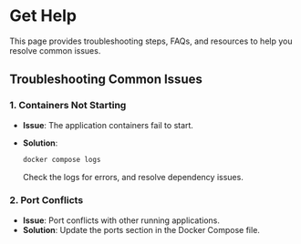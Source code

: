# Get Help

This page provides troubleshooting steps, FAQs, and resources to help you resolve common issues.

## Troubleshooting Common Issues

### 1. Containers Not Starting

- **Issue**: The application containers fail to start.
- **Solution**:

  ```bash
  docker compose logs
  ```

  Check the logs for errors, and resolve dependency issues.

### 2. Port Conflicts

- **Issue**: Port conflicts with other running applications.
- **Solution**: Update the ports section in the Docker Compose file.
